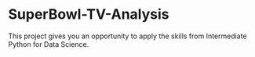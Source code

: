 # SuperBowl-TV-Analysis
This project gives you an opportunity to apply the skills from Intermediate Python for Data Science. 
